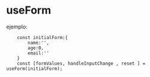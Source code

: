 # useForm

ejemplo:
```    
    const initialForm:{
        name:'',
        age:0,
        email:''
    }
    const [formValues, handleInputChange , reset ] = useForm(initialForm);
 ```
